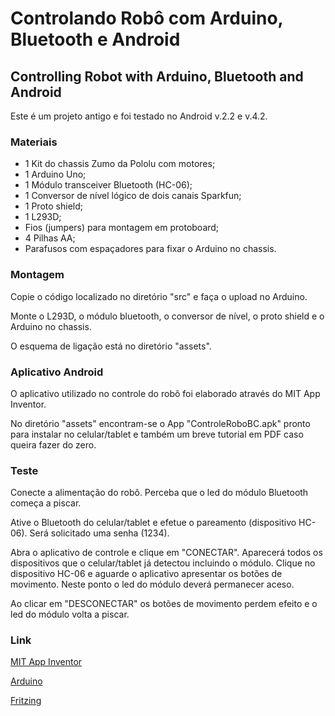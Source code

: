 # Controlando Robô com Arduino, Bluetooth e Android
## Controlling Robot with Arduino, Bluetooth and Android

Este é um projeto antigo e foi testado no Android v.2.2 e v.4.2.

### Materiais
- 1 Kit do chassis Zumo da Pololu com motores;
- 1 Arduino Uno;
- 1 Módulo transceiver Bluetooth (HC-06);
- 1 Conversor de nível lógico de dois canais Sparkfun;
- 1 Proto shield;
- 1 L293D;
- Fios (jumpers) para montagem em protoboard;
- 4 Pilhas AA;
- Parafusos com espaçadores para fixar o Arduino no chassis. 

### Montagem
Copie o código localizado no diretório "src" e faça o upload no Arduino.

Monte o L293D, o módulo bluetooth, o conversor de nível, o proto shield e o Arduino no chassis.

O esquema de ligação está no diretório "assets".

### Aplicativo Android
O aplicativo utilizado no controle do robô foi elaborado através do MIT App Inventor.

No diretório "assets" encontram-se o App "ControleRoboBC.apk" pronto para instalar no celular/tablet e também um breve tutorial em PDF caso queira fazer do zero.

### Teste
Conecte a alimentação do robô. Perceba que o led do módulo Bluetooth começa a piscar. 

Ative o Bluetooth do celular/tablet e efetue o pareamento (dispositivo HC-06). Será solicitado uma senha (1234).

Abra o aplicativo de controle e clique em "CONECTAR". Aparecerá todos os dispositivos que o celular/tablet já detectou incluindo o módulo. Clique no dispositivo HC-06 e aguarde o aplicativo apresentar os botões de movimento. Neste ponto o led do módulo deverá permanecer aceso.

Ao clicar em "DESCONECTAR" os botões de movimento perdem efeito e o led do módulo volta a piscar.

### Link
[MIT App Inventor](https://appinventor.mit.edu)

[Arduino](https://www.arduino.cc)

[Fritzing](https://fritzing.org)
